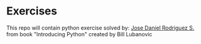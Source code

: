 # Exercises

This repo will contain python exercise solved by: [Jose Daniel Rodriguez S.](https://www.linkedin.com/in/daniel-rodriguez1983)
from book "Introducing Python" created by Bill Lubanovic
